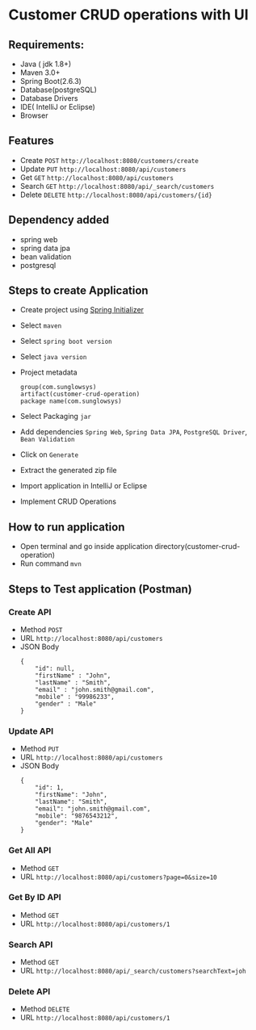 # Customer CRUD operations with UI
## Requirements:
- Java ( jdk 1.8+)
- Maven 3.0+
- Spring Boot(2.6.3)
- Database(postgreSQL)
- Database Drivers
- IDE( IntelliJ or Eclipse)
- Browser
## Features
- Create `POST` `http://localhost:8080/customers/create`
- Update `PUT` `http://localhost:8080/api/customers`
- Get `GET` `http://localhost:8080/api/customers`
- Search `GET` `http://localhost:8080/api/_search/customers`
- Delete `DELETE` `http://localhost:8080/api/customers/{id}`
## Dependency added
- spring web
- spring data jpa
- bean validation
- postgresql

## Steps to create Application
- Create project using [Spring Initializer](https://start.spring.io/)

- Select `maven`

- Select `spring boot version`

- Select `java version`

- Project metadata
  ```
  group(com.sunglowsys)
  artifact(customer-crud-operation)
  package name(com.sunglowsys)
  ```

- Select Packaging `jar`

- Add dependencies `Spring Web`, `Spring Data JPA`, `PostgreSQL Driver`, `Bean Validation`

- Click on `Generate`

- Extract the generated zip file

- Import application in IntelliJ or Eclipse

- Implement CRUD Operations

## How to run application
- Open terminal and go inside application directory(customer-crud-operation)
- Run command `mvn`

## Steps to Test application (Postman)

###  Create API
- Method `POST`
- URL `http://localhost:8080/api/customers`
- JSON Body
  ```
  {
      "id": null,
      "firstName" : "John",
      "lastName" : "Smith",
      "email" : "john.smith@gmail.com",
      "mobile" : "99986233",
      "gender" : "Male"
  }
  ```
###  Update API
- Method `PUT`
- URL `http://localhost:8080/api/customers`
- JSON Body
  ```
  {
      "id": 1,
      "firstName": "John",
      "lastName": "Smith",
      "email": "john.smith@gmail.com",
      "mobile": "9876543212",
      "gender": "Male"
  }
  ```
###  Get All API

- Method `GET`
- URL `http://localhost:8080/api/customers?page=0&size=10`


###  Get By ID API
- Method `GET`
- URL `http://localhost:8080/api/customers/1`

###  Search API
- Method `GET`
- URL `http://localhost:8080/api/_search/customers?searchText=joh`

###  Delete API
- Method `DELETE`
- URL `http://localhost:8080/api/customers/1`

